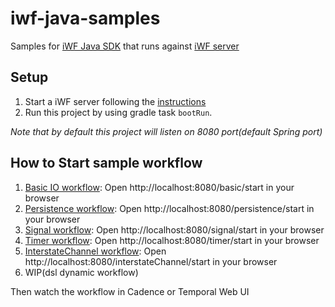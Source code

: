 # iwf-java-samples

Samples for [iWF Java SDK](https://github.com/indeedeng/iwf-java-sdk) that runs
against [iWF server](https://github.com/indeedeng/iwf)

## Setup

1. Start a iWF server following the [instructions](https://github.com/indeedeng/iwf#how-to-run-this-server)
2. Run this project by using gradle task `bootRun`.

_Note that by default this project will listen on 8080 port(default Spring port)_

## How to Start sample workflow

1. [Basic IO workflow](https://github.com/indeedeng/iwf-java-samples/tree/main/src/main/java/io/github/cadenceoss/iwf/workflow/basic):
   Open http://localhost:8080/basic/start in your browser
2. [Persistence workflow](https://github.com/indeedeng/iwf-java-samples/tree/main/src/main/java/io/github/cadenceoss/iwf/workflow/persistence):
   Open http://localhost:8080/persistence/start in your browser
3. [Signal workflow](https://github.com/indeedeng/iwf-java-samples/tree/main/src/main/java/io/github/cadenceoss/iwf/workflow/signal):
   Open http://localhost:8080/signal/start in your browser
4. [Timer workflow](https://github.com/indeedeng/iwf-java-samples/tree/main/src/main/java/io/github/cadenceoss/iwf/workflow/timer):
   Open http://localhost:8080/timer/start in your browser
5. [InterstateChannel workflow](https://github.com/indeedeng/iwf-java-samples/tree/main/src/main/java/io/github/cadenceoss/iwf/workflow/interstatechannel):
   Open http://localhost:8080/interstateChannel/start in your browser
6. WIP(dsl dynamic workflow)

Then watch the workflow in Cadence or Temporal Web UI
